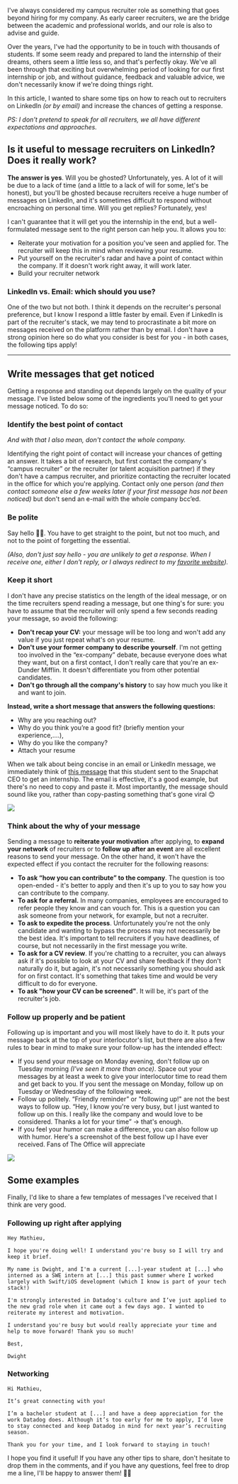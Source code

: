 
I've always considered my campus recruiter role as something that goes beyond hiring for my company. As early career recruiters, we are the bridge between the academic and professional worlds, and our role is also to advise and guide.

Over the years, I've had the opportunity to be in touch with thousands of students. If some seem ready and prepared to land the internship of their dreams, others seem a little less so, and that's perfectly okay. We've all been through that exciting but overwhelming period of looking for our first internship or job, and without guidance, feedback and valuable advice, we don't necessarily know if we're doing things right.

In this article, I wanted to share some tips on how to reach out to recruiters on LinkedIn *(or by email)* and increase the chances of getting a response.

*PS: I don't pretend to speak for all recruiters, we all have different expectations and approaches.*

Is it useful to message recruiters on LinkedIn? Does it really work?
--------------------------------------------------------------------

**The answer is yes**. Will you be ghosted? Unfortunately, yes. A lot of it will be due to a lack of time (and a little to a lack of will for some, let's be honest), but you'll be ghosted because recruiters receive a huge number of messages on LinkedIn, and it's sometimes difficult to respond without encroaching on personal time. Will you get replies? Fortunately, yes!

I can't guarantee that it will get you the internship in the end, but a well-formulated message sent to the right person can help you. It allows you to:

* Reiterate your motivation for a position you've seen and applied for. The recruiter will keep this in mind when reviewing your resume.
* Put yourself on the recruiter's radar and have a point of contact within the company. If it doesn't work right away, it will work later.
* Build your recruiter network

### LinkedIn vs. Email: which should you use?

One of the two but not both. I think it depends on the recruiter's personal preference, but I know I respond a little faster by email. Even if LinkedIn is part of the recruiter's stack, we may tend to procrastinate a bit more on messages received on the platform rather than by email. I don't have a strong opinion here so do what you consider is best for you - in both cases, the following tips apply!

---

Write messages that get noticed
--------------------------------

Getting a response and standing out depends largely on the quality of your message. I've listed below some of the ingredients you'll need to get your message noticed. To do so:

### Identify the best point of contact

*And with that I also mean, don't contact the whole company.*

Identifying the right point of contact will increase your chances of getting an answer. It takes a bit of research, but first contact the company's “campus recruiter” or the recruiter (or talent acquisition partner) if they don't have a campus recruiter, and prioritize contacting the recruiter located in the office for which you're applying. Contact only one person *(and then contact someone else a few weeks later if your first message has not been noticed)* but don't send an e-mail with the whole company bcc’ed.

### Be polite

Say hello 👋🏼. You have to get straight to the point, but not too much, and not to the point of forgetting the essential.

*(Also, don't just say hello - you are unlikely to get a response. When I receive one, either I don't reply, or I always redirect to my* [*favorite website*](https://nohello.net/en/)*).*

### Keep it short

I don't have any precise statistics on the length of the ideal message, or on the time recruiters spend reading a message, but one thing's for sure: you have to assume that the recruiter will only spend a few seconds reading your message, so avoid the following:

* **Don't recap your CV:** your message will be too long and won't add any value if you just repeat what's on your resume.
* **Don't use your former company to describe yourself**. I'm not getting too involved in the “ex-company” debate, because everyone does what they want, but on a first contact, I don't really care that you're an ex-Dunder Mifflin. It doesn't differentiate you from other potential candidates.
* **Don't go through all the company's history** to say how much you like it and want to join.

**Instead, write a short message that answers the following questions:**

* Why are you reaching out?
* Why do you think you’re a good fit? (briefly mention your experience,....),
* Why do you like the company?
* Attach your resume

When we talk about being concise in an email or LinkedIn message, we immediately think of [this message](https://www.linkedin.com/posts/jordanschwarzenberger_look-at-this-successful-email-sent-to-snapchats-activity-7133017127468322816-RNYA/) that this student sent to the Snapchat CEO to get an internship. The email is effective, it's a good example, but there's no need to copy and paste it. Most importantly, the message should sound like you, rather than copy-pasting something that's gone viral 😊

 ![](https://media.licdn.com/dms/image/v2/D4E12AQGMPguGh-UPzg/article-inline_image-shrink_1500_2232/article-inline_image-shrink_1500_2232/0/1733767458241?e=1741219200&v=beta&t=ES_rCsUth5yfIBVaMeK8b7Un6gJULGY4X17qPkZMRX0)

### Think about the why of your message

Sending a message to **reiterate your motivation** after applying, to **expand your network** of recruiters or to **follow up after an event** are all excellent reasons to send your message. On the other hand, it won't have the expected effect if you contact the recruiter for the following reasons:

* **To ask “how you can contribute” to the company**. The question is too open-ended - it's better to apply and then it's up to you to say how you can contribute to the company.
* **To ask for a referral.** In many companies, employees are encouraged to refer people they know and can vouch for. This is a question you can ask someone from your network, for example, but not a recruiter.
* **To ask to expedite the process**. Unfortunately you're not the only candidate and wanting to bypass the process may not necessarily be the best idea. It's important to tell recruiters if you have deadlines, of course, but not necessarily in the first message you write.
* **To ask for a CV review**. If you're chatting to a recruiter, you can always ask if it's possible to look at your CV and share feedback if they don't naturally do it, but again, it's not necessarily something you should ask for on first contact. It's something that takes time and would be very difficult to do for everyone.
* **To ask "how your CV can be screened"**. It will be, it's part of the recruiter's job.

### Follow up properly and be patient

Following up is important and you will most likely have to do it. It puts your message back at the top of your interlocutor's list, but there are also a few rules to bear in mind to make sure your follow-up has the intended effect:

* If you send your message on Monday evening, don't follow up on Tuesday morning *(I've seen it more than once)*. Space out your messages by at least a week to give your interlocutor time to read them and get back to you. If you sent the message on Monday, follow up on Tuesday or Wednesday of the following week.
* Follow up politely. “Friendly reminder” or "following up!" are not the best ways to follow up. “Hey, I know you're very busy, but I just wanted to follow up on this. I really like the company and would love to be considered. Thanks a lot for your time” -> that's enough.
* If you feel your humor can make a difference, you can also follow up with humor. Here's a screenshot of the best follow up I have ever received. Fans of The Office will appreciate

 ![](https://media.licdn.com/dms/image/v2/D4E12AQF6ANsOJ4nOvg/article-inline_image-shrink_1500_2232/article-inline_image-shrink_1500_2232/0/1733767530541?e=1741219200&v=beta&t=Jqu66ZTgLrqvO0i6KZgKYWvMxCBn1WmsyXKYRwDY09s)

Some examples
-------------

Finally, I'd like to share a few templates of messages I've received that I think are very good.

### Following up right after applying

```
Hey Mathieu, 

I hope you're doing well! I understand you're busy so I will try and keep it brief.

My name is Dwight, and I'm a current [...]-year student at [...] who interned as a SWE intern at [...] this past summer where I worked largely with Swift/iOS development (which I know is part of your tech stack!)

I'm strongly interested in Datadog's culture and I’ve just applied to the new grad role when it came out a few days ago. I wanted to reiterate my interest and motivation.

I understand you're busy but would really appreciate your time and help to move forward! Thank you so much!

Best,

Dwight
```

### Networking

```
Hi Mathieu,

It’s great connecting with you!

I’m a bachelor student at [...] and have a deep appreciation for the work Datadog does. Although it’s too early for me to apply, I’d love to stay connected and keep Datadog in mind for next year’s recruiting season.

Thank you for your time, and I look forward to staying in touch!
```

I hope you find it useful! If you have any other tips to share, don't hesitate to drop them in the comments, and if you have any questions, feel free to drop me a line, I'll be happy to answer them! 👋🏼

